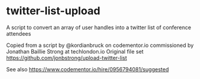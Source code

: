 # twitter-list-upload
A script to convert an array of user handles into a twitter list of conference attendees

Copied from a script by @kordianbruck on codementor.io commissioned by Jonathan Baillie Strong at techlondon.io
Original file set https://github.com/jonbstrong/upload-twitter-list

See also https://www.codementor.io/hire/0956794081/suggested
